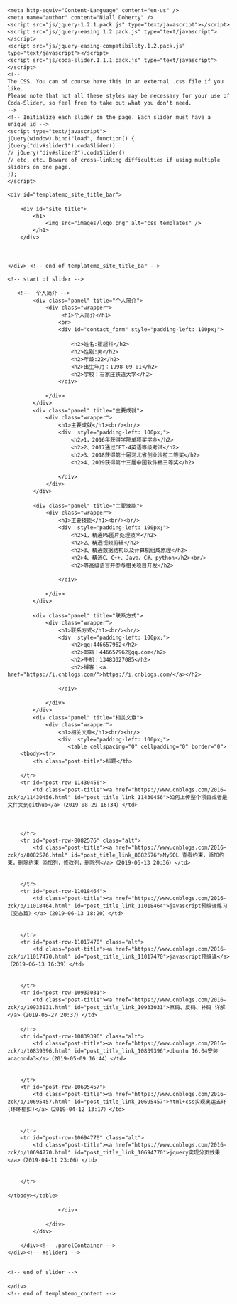 <html xmlns="http://www.w3.org/1999/xhtml">
<head>
<meta http-equiv="Content-Type" content="text/html; charset=utf-8" />
<title>The Wall - cssMoban.com</title>
<meta name="keywords" content="the wall, cssMoban.com, css templates, CSS, HTML" />
<meta name="description" content="The Wall is a free website template provided from cssMoban.com" />
<link href="templatemo_style.css" rel="stylesheet" type="text/css" />
    
    <meta http-equiv="Content-Language" content="en-us" />
	<meta name="author" content="Niall Doherty" />
    <script src="js/jquery-1.2.1.pack.js" type="text/javascript"></script>
    <script src="js/jquery-easing.1.2.pack.js" type="text/javascript"></script>
    <script src="js/jquery-easing-compatibility.1.2.pack.js" type="text/javascript"></script>
    <script src="js/coda-slider.1.1.1.pack.js" type="text/javascript"></script>
    <!-- 
    The CSS. You can of course have this in an external .css file if you like.
    Please note that not all these styles may be necessary for your use of Coda-Slider, so feel free to take out what you don't need.
    -->
    <!-- Initialize each slider on the page. Each slider must have a unique id -->
    <script type="text/javascript">
    jQuery(window).bind("load", function() {
    jQuery("div#slider1").codaSlider()
    // jQuery("div#slider2").codaSlider()
    // etc, etc. Beware of cross-linking difficulties if using multiple sliders on one page.
    });
    </script>

</head>
<body>

<div id="templatemo_site_title_bar_wrapper">

	<div id="templatemo_site_title_bar">
    
    	<div id="site_title">
            <h1>
                <img src="images/logo.png" alt="css templates" />
            </h1>
        </div>
        
        
      
	</div> <!-- end of templatemo_site_title_bar -->
</div> <!-- end of templatemo_site_title_bar_wrapper -->


<div id="templatemo_content_wrapper">

  <div id="templatemo_content">
    
    
    <!-- start of slider -->

<div class="slider-wrap">
	<div id="slider1" class="csw">
		<div class="panelContainer">
		
       <!--  个人简介 -->
			<div class="panel" title="个人简介">
				<div class="wrapper">
                     <h1>个人简介</h1>
                    <br>
                    <div id="contact_form" style="padding-left: 100px;">
                    
                        <h2>姓名:翟超科</h2>
                        <h2>性别:男</h2>
                        <h2>年龄:22</h2>
                        <h2>出生年月：1998-09-01</h2>
                        <h2>学校：石家庄铁道大学</h2>
                    </div>

				</div>
			</div>
			<div class="panel" title="主要成就">
				<div class="wrapper">
                    <h1>主要成就</h1><br/><br/>
					<div  style="padding-left: 100px;">
                        <h2>1，2016年获得学院单项奖学金</h2>
                        <h2>2、2017通过CET-4英语等级考试</h2>
                        <h2>3、2018获得第十届河北省创业沙拉二等奖</h2>
                        <h2>4、2019获得第十三届中国软件杯三等奖</h2>
                        
                    </div>
				</div>
			</div>		
            
			<div class="panel" title="主要技能">
				<div class="wrapper">
					<h1>主要技能</h1><br/><br/>
                    <div  style="padding-left: 100px;">
                        <h2>1，精通PS图片处理技术</h2>
                        <h2>2、精通视频剪辑</h2>
                        <h2>3、精通数据结构以及计算机组成原理</h2>
                        <h2>4、精通C、C++、Java、C#、python</h2><br/>
                        <h2>等高级语言并参与相关项目开发</h2>
                        
                    </div>
            		
				</div>
			</div>
            
			<div class="panel" title="联系方式">
				<div class="wrapper">
					<h1>联系方式</h1><br/><br/>
                    <div  style="padding-left: 100px;">
                        <h2>qq:446657962</h2>
                        <h2>邮箱：446657962@qq.com</h2>
                        <h2>手机：13483027085</h2>
                        <h2>博客：<a href="https://i.cnblogs.com/">https://i.cnblogs.com/</a></h2>
                        
                    </div>
                    
				</div>
			</div>
			<div class="panel" title="相关文章">
				<div class="wrapper">
					<h1>相关文章</h1><br/><br/>
                    <div  style="padding-left: 100px;">
                       <table cellspacing="0" cellpadding="0" border="0">
        <tbody><tr>
            <th class="post-title">标题</th>
            
        </tr>
        <tr id="post-row-11430456">
            <td class="post-title"><a href="https://www.cnblogs.com/2016-zck/p/11430456.html" id="post_title_link_11430456">如何上传整个项目或者是文件夹到github</a>（2019-08-29 16:34）</td>
           
            

        </tr>
        <tr id="post-row-8082576" class="alt">
            <td class="post-title"><a href="https://www.cnblogs.com/2016-zck/p/8082576.html" id="post_title_link_8082576">MySQL 查看约束，添加约束，删除约束 添加列，修改列，删除列</a>（2019-06-13 20:36）</td>
           
            
        </tr>
        <tr id="post-row-11018464">
            <td class="post-title"><a href="https://www.cnblogs.com/2016-zck/p/11018464.html" id="post_title_link_11018464">javascript预编译练习（变态篇）</a>（2019-06-13 18:20）</td>
            
            
        </tr>
        <tr id="post-row-11017470" class="alt">
            <td class="post-title"><a href="https://www.cnblogs.com/2016-zck/p/11017470.html" id="post_title_link_11017470">javascript预编译</a>（2019-06-13 16:39）</td>
            
            
        </tr>
        <tr id="post-row-10933031">
            <td class="post-title"><a href="https://www.cnblogs.com/2016-zck/p/10933031.html" id="post_title_link_10933031">原码、反码、补码 详解</a>（2019-05-27 20:37）</td>
           
        </tr>
        <tr id="post-row-10839396" class="alt">
            <td class="post-title"><a href="https://www.cnblogs.com/2016-zck/p/10839396.html" id="post_title_link_10839396">Ubuntu 16.04安装anaconda3</a>（2019-05-09 16:44）</td>
            
            
        </tr>
        <tr id="post-row-10695457">
            <td class="post-title"><a href="https://www.cnblogs.com/2016-zck/p/10695457.html" id="post_title_link_10695457">html+css实现奥运五环(环环相扣)</a>（2019-04-12 13:17）</td>
           
           
        </tr>
        <tr id="post-row-10694770" class="alt">
            <td class="post-title"><a href="https://www.cnblogs.com/2016-zck/p/10694770.html" id="post_title_link_10694770">jquery实现分页效果</a>（2019-04-11 23:06）</td>
            
           
        </tr>
        
    </tbody></table>
                        
                    </div>
                   
				</div>
			</div>
			
		</div><!-- .panelContainer -->
	</div><!-- #slider1 -->
</div><!-- .slider-wrap -->

<p id="cross-links" style="width:0px; height: 0px; font-size:0; overflow: hidden;">
	Same-page cross-link controls:<br />
	<a href="#1" class="cross-link">Page 1</a> | <a href="#2" class="cross-link">Page 2</a> | <a href="#3" class="cross-link">Page 3</a> | <a href="#4" class="cross-link">Page 4</a> | <a href="#5" class="cross-link">Page 5</a>
</p>

   
    <!-- end of slider -->
       
	</div> 
	<!-- end of templatemo_content -->
</div> <!-- end of templatemo_content_wrapper -->

<div id="templatemo_footer_wrapper">

	
</div> <!-- end of templatemo_footer_wrapper -->

</body>
</html>
